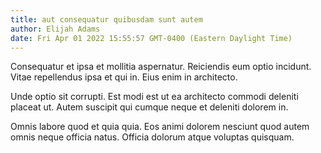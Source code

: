 ```yaml
---
title: aut consequatur quibusdam sunt autem
author: Elijah Adams
date: Fri Apr 01 2022 15:55:57 GMT-0400 (Eastern Daylight Time)
---
```

Consequatur et ipsa et mollitia aspernatur. Reiciendis eum optio incidunt. Vitae repellendus ipsa et qui in. Eius enim in architecto.

 Unde optio sit corrupti. Est modi est ut ea architecto commodi deleniti placeat ut. Autem suscipit qui cumque neque et deleniti dolorem in.

 Omnis labore quod et quia quia. Eos animi dolorem nesciunt quod autem omnis neque officia natus. Officia dolorum atque voluptas quisquam.